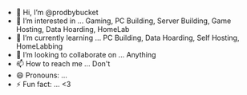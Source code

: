 - 👋 Hi, I’m @prodbybucket
- 👀 I’m interested in ... Gaming, PC Building, Server Building, Game Hosting, Data Hoarding, HomeLab
- 🌱 I’m currently learning ... PC Building, Data Hoarding, Self Hosting, HomeLabbing
- 💞️ I’m looking to collaborate on ... Anything
- 📫 How to reach me ... Don't
- 😄 Pronouns: ...
- ⚡ Fun fact: ... <3

<!---
prodbybucket/prodbybucket is a ✨ special ✨ repository because its `README.md` (this file) appears on your GitHub profile.
You can click the Preview link to take a look at your changes.
--->
